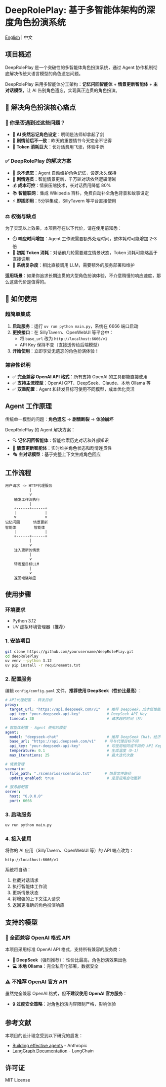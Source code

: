 # DeepRolePlay: 基于多智能体架构的深度角色扮演系统

[English](README_en.md) | 中文

## 项目概述

DeepRolePlay 是一个突破性的多智能体角色扮演系统，通过 Agent 协作机制彻底解决传统大语言模型的角色遗忘问题。

DeepRolePlay 采用多智能体分工架构：**记忆闪回智能体** + **情景更新智能体** + **主对话模型**，让 AI 告别角色遗忘，实现真正连贯的角色扮演。

## 🚀 解决角色扮演核心痛点

### 😤 你是否遇到过这些问题？
- 🤖 **AI 突然忘记角色设定**：明明是法师却拿起了剑
- 📖 **剧情前后不一致**：昨天的重要情节今天完全不记得
- 💸 **Token 消耗巨大**：长对话费用飞涨，体验中断

### ✅ DeepRolePlay 的解决方案
- 🧠 **永不遗忘**：Agent 自动维护角色记忆，设定永久保持
- 🔄 **剧情连贯**：智能情景更新，千万轮对话依然逻辑清晰  
- 💰 **成本可控**：情景压缩技术，长对话费用降低 80%
- 📚 **智能联网**：集成 Wikipedia 百科，免费自动补全角色背景和故事设定
- ⚡ **即插即用**：5分钟集成，SillyTavern 等平台直接使用

### ⚖️ 权衡与缺点

为了实现以上效果，本项目存在以下代价，请在使用前知悉：

- ⏱️ **响应时间增加**：Agent 工作流需要额外处理时间，整体耗时可能增加 2-3 倍
- 💸 **初期 Token 消耗**：对话前几轮需要建立情景状态，Token 消耗可能略高于直接调用
- 🔧 **系统复杂度**：相比直接调用 LLM，需要额外的服务部署和维护

**适用场景**：如果你追求长期连贯的大型角色扮演体验，不介意稍慢的响应速度，那么这些代价是值得的。

## 🎯 如何使用

### 超简单集成
1. **启动服务**：运行 `uv run python main.py`，系统在 6666 端口启动
2. **更换接口**：在 SillyTavern、OpenWebUI 等平台中：
   - 将 `base_url` 改为 `http://localhost:6666/v1`
   - API Key 保持不变（直接透传给后端模型）
3. **开始使用**：立即享受无遗忘的角色扮演体验！

### 兼容性说明
- ✅ **完全兼容 OpenAI API 格式**：所有支持 OpenAI 的工具都能直接使用
- ✅ **支持主流模型**：OpenAI GPT、DeepSeek、Claude、本地 Ollama 等
- ✅ **双重配置**：Agent 和转发目标可使用不同模型，成本优化灵活

## Agent 工作原理

传统单一模型的问题：**角色遗忘** → **剧情断裂** → **体验崩坏**

DeepRolePlay 的 Agent 解决方案：
- 🔍 **记忆闪回智能体**：智能检索历史对话和外部知识
- 📝 **情景更新智能体**：实时维护角色状态和剧情连贯性  
- 🎭 **主对话模型**：基于完整上下文生成角色回应

## 工作流程

```
用户请求 -> HTTP代理服务
           |
           v
    触发工作流执行
           |
    +------+------+
    |             |
    v             v
记忆闪回      情景更新
智能体        智能体
    |             |
    +------+------+
           |
           v
    注入更新的情景
           |
           v
    转发至目标LLM
           |
           v
    返回增强响应
```

## 使用步骤

### 环境要求

- Python 3.12
- UV 虚拟环境管理器（推荐）

### 1. 安装项目

```bash
git clone https://github.com/yourusername/deepRolePlay.git
cd deepRolePlay
uv venv --python 3.12
uv pip install -r requirements.txt
```

### 2. 配置服务

编辑 `config/config.yaml` 文件，**推荐使用 DeepSeek（性价比最高）**：

```yaml
# API代理配置 - 转发目标
proxy:
  target_url: "https://api.deepseek.com/v1"   # 推荐 DeepSeek，成本低性能好
  api_key: "your-deepseek-api-key"            # DeepSeek API Key
  timeout: 30                                 # 请求超时时间（秒）

# 智能体配置 - Agent 使用的模型  
agent:
  model: "deepseek-chat"                      # 推荐 DeepSeek Chat，经济实惠
  base_url: "https://api.deepseek.com/v1"    # 可与代理目标不同
  api_key: "your-deepseek-api-key"            # 可使用相同或不同的 API Key
  temperature: 0.1                            # 生成温度（0-1）
  max_iterations: 25                          # 最大迭代次数

# 情景管理
scenario:
  file_path: "./scenarios/scenario.txt"      # 情景文件路径
  update_enabled: true                        # 是否启用自动更新

# 服务器配置
server:
  host: "0.0.0.0"
  port: 6666
```

### 3. 启动服务

```bash
uv run python main.py
```

### 4. 接入使用

将你的 AI 应用（SillyTavern、OpenWebUI 等）的 API 端点改为：
```
http://localhost:6666/v1
```

系统将自动：
1. 拦截对话请求
2. 执行智能体工作流
3. 更新情景状态
4. 将增强的上下文注入请求
5. 返回更准确的角色扮演响应

## 支持的模型

### 🔌 全面兼容 OpenAI 格式 API
本项目采用标准 OpenAI API 格式，支持所有兼容的服务商：

- **🌟 DeepSeek**（强烈推荐）：性价比最高，角色扮演效果出色
- **💻 本地 Ollama**：完全私有化部署，数据安全

### ⚠️ 不推荐 OpenAI 官方 API
虽然完全兼容 OpenAI 格式，但**不建议使用 OpenAI 官方服务**：
- 🔒 **过度安全策略**：对角色扮演内容限制严格，影响体验


## 参考文献

本项目的设计理念受到以下研究的启发：

- [Building effective agents](https://www.anthropic.com/research/building-effective-agents) - Anthropic
- [LangGraph Documentation](https://python.langchain.com/docs/langgraph) - LangChain

## 许可证

MIT License
